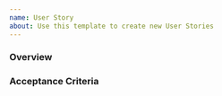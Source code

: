 ```yaml
---
name: User Story
about: Use this template to create new User Stories
---
```


### Overview

### Acceptance Criteria 